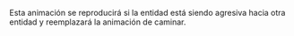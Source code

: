 Esta animación se reproducirá si la entidad está siendo agresiva hacia otra entidad y reemplazará la animación de caminar.